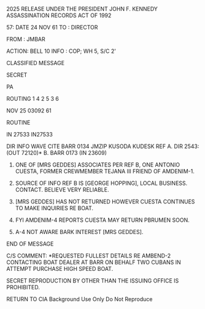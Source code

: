 2025 RELEASE UNDER THE PRESIDENT JOHN F. KENNEDY ASSASSINATION RECORDS ACT OF 1992

57:
DATE 24 NOV 61
TO : DIRECTOR

FROM : JMBAR

ACTION: BELL 10
INFO : COP; WH 5, S/C 2'

CLASSIFIED MESSAGE

SECRET

PA

ROUTING
1 4
2 5
3 6

NOV 25 03092 61

ROUTINE

IN 27533
IN27533

DIR INFO WAVE CITE BARR 0134
JMZIP KUSODA KUDESK
REF A. DIR 2543: (OUT 72120)*
B. BARR 0173 (IN 23609)

1. ONE OF [MRS GEDDES] ASSOCIATES PER REF B, ONE ANTONIO
CUESTA, FORMER CREWMEMBER TEJANA III FRIEND OF AMDENIM-1.

2. SOURCE OF INFO REF B IS [GEORGE HOPPING], LOCAL BUSINESS.
CONTACT. BELIEVE VERY RELIABLE.

3. [MRS GEDDES] HAS NOT RETURNED HOWEVER CUESTA CONTINUES TO
MAKE INQUIRIES RE BOAT.

4. FYI AMDENIM-4 REPORTS CUESTA MAY RETURN PBRUMEN SOON.

5. A-4 NOT AWARE BARK INTEREST [MRS GEDDES].

END OF MESSAGE

C/S COMMENT: *REQUESTED FULLEST DETAILS RE AMBEND-2 CONTACTING BOAT DEALER
AT BARR ON BEHALF TWO CUBANS IN ATTEMPT PURCHASE HIGH SPEED BOAT.

SECRET
REPRODUCTION BY OTHER THAN THE ISSUING OFFICE IS PROHIBITED.

RETURN TO CIA
Background Use Only
Do Not Reproduce
